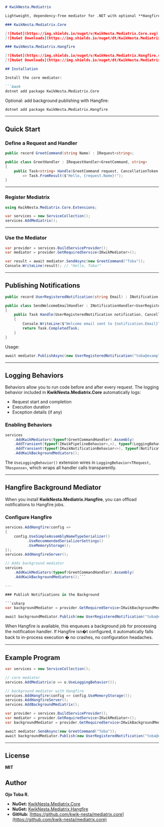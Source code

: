 ````markdown
# KwikNesta.Mediatrix

Lightweight, dependency-free mediator for .NET with optional **Hangfire background publishing** and **logging behaviors**.

### KwikNesta.Mediatrix.Core

[![NuGet](https://img.shields.io/nuget/v/KwikNesta.Mediatrix.Core.svg)](https://www.nuget.org/packages/KwikNesta.Mediatrix.Core)
[![NuGet Downloads](https://img.shields.io/nuget/dt/KwikNesta.Mediatrix.Core.svg)](https://www.nuget.org/packages/KwikNesta.Mediatrix.Core)

### KwikNesta.Mediatrix.Hangfire

[![NuGet](https://img.shields.io/nuget/v/KwikNesta.Mediatrix.Hangfire.svg)](https://www.nuget.org/packages/KwikNesta.Mediatrix.Hangfire)
[![NuGet Downloads](https://img.shields.io/nuget/dt/KwikNesta.Mediatrix.Hangfire.svg)](https://www.nuget.org/packages/KwikNesta.Mediatrix.Hangfire)

## Installation

Install the core mediator:

```bash
dotnet add package KwikNesta.Mediatrix.Core
````

Optional: add background publishing with Hangfire:

```bash
dotnet add package KwikNesta.Mediatrix.Hangfire
```

---

## Quick Start

### Define a Request and Handler

```csharp
public record GreetCommand(string Name) : IRequest<string>;

public class GreetHandler : IRequestHandler<GreetCommand, string>
{
    public Task<string> Handle(GreetCommand request, CancellationToken ct)
        => Task.FromResult($"Hello, {request.Name}!");
}
```

---

### Register Mediatrix

```csharp
using KwikNesta.Mediatrix.Core.Extensions;

var services = new ServiceCollection();
services.AddMediatrix();
```

---

### Use the Mediator

```csharp
var provider = services.BuildServiceProvider();
var mediator = provider.GetRequiredService<IKwikMediator>();

var result = await mediator.SendAsync(new GreetCommand("Toba"));
Console.WriteLine(result); // "Hello, Toba!"
```

---

## Publishing Notifications

```csharp
public record UserRegisteredNotification(string Email) : INotification;

public class SendWelcomeEmailHandler : INotificationHandler<UserRegisteredNotification>
{
    public Task Handle(UserRegisteredNotification notification, CancellationToken ct)
    {
        Console.WriteLine($"Welcome email sent to {notification.Email}");
        return Task.CompletedTask;
    }
}
```

Usage:

```csharp
await mediator.PublishAsync(new UserRegisteredNotification("toba@example.com"));
```

---

## Logging Behaviors

Behaviors allow you to run code before and after every request.
The logging behavior included in **KwikNesta.Mediatrix.Core** automatically logs:

* Request start and completion
* Execution duration
* Exception details (if any)

### Enabling Behaviors

```csharp
services
    .AddKwikMediators(typeof(GreetCommandHandler).Assembly)
    .AddTransient(typeof(IKwikPipelineBehavior<,>), typeof(LoggingBehavior<,>))
    .AddTransient(typeof(IKwikNotificationBehavior<>), typeof(NotificationLoggingBehavior<>))
    .AddKwikBackgroundMediators();
```

The `UseLoggingBehavior()` extension wires in `LoggingBehavior<TRequest, TResponse>`, which wraps all handler calls transparently.

---

## Hangfire Background Mediator

When you install **KwikNesta.Mediatrix.Hangfire**, you can offload notifications to Hangfire jobs.

### Configure Hangfire

```csharp
services.AddHangfire(config =>
{
    config.UseSimpleAssemblyNameTypeSerializer()
          .UseRecommendedSerializerSettings()
          .UseMemoryStorage();
});
services.AddHangfireServer();

// Adds background mediator
services
    .AddKwikMediators(typeof(GreetCommandHandler).Assembly)
    .AddKwikBackgroundMediators();```

---

### Publish Notifications in the Background

```csharp
var backgroundMediator = provider.GetRequiredService<IKwikBackgroundMediator>();

await backgroundMediator.Publish(new UserRegisteredNotification("toba@example.com"));
```

When Hangfire is available, this enqueues a background job for processing the notification handler.
If Hangfire isn�t configured, it automatically falls back to in-process execution � no crashes, no configuration headaches.

---

## Example Program

```csharp
var services = new ServiceCollection();

// core mediator
services.AddMediatrix(o => o.UseLoggingBehavior());

// background mediator with Hangfire
services.AddHangfire(config => config.UseMemoryStorage());
services.AddHangfireServer();
services.AddBackgroundMediatrix();

var provider = services.BuildServiceProvider();
var mediator = provider.GetRequiredService<IKwikMediator>();
var backgroundMediator = provider.GetRequiredService<IKwikBackgroundMediator>();

await mediator.SendAsync(new GreetCommand("Toba"));
await backgroundMediator.Publish(new UserRegisteredNotification("toba@example.com"));
```

---

## License

**MIT**

## Author

**Ojo Toba R.**

* **NuGet:** [KwikNesta.Mediatrix.Core](https://www.nuget.org/packages/KwikNesta.Mediatrix.Core)
* **NuGet:** [KwikNesta.Mediatrix.Hangfire](https://www.nuget.org/packages/KwikNesta.Mediatrix.Hangfire)
* **GitHub:** [https://github.com/kwik-nesta/mediatrix.core](https://github.com/kwik-nesta/mediatrix.core)